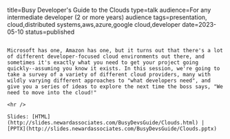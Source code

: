 title=Busy Developer's Guide to the Clouds
type=talk
audience=For any intermediate developer (2 or more years) audience
tags=presentation, cloud,distributed systems,aws,azure,google cloud,developer
date=2023-05-10
status=published
~~~~~~

Microsoft has one, Amazon has one, but it turns out that there's a lot of different developer-focused cloud environments out there, and sometimes it's exactly what you need to get your project going quickly--assuming you know it exists. In this session, we're going to take a survey of a variety of different cloud providers, many with wildly varying different approaches to "what developers need", and give you a series of ideas to explore the next time the boss says, "We need to move into the cloud!"
    
<hr />

Slides: [HTML](http://slides.newardassociates.com/BusyDevsGuide/Clouds.html) | [PPTX](http://slides.newardassociates.com/BusyDevsGuide/Clouds.pptx)
